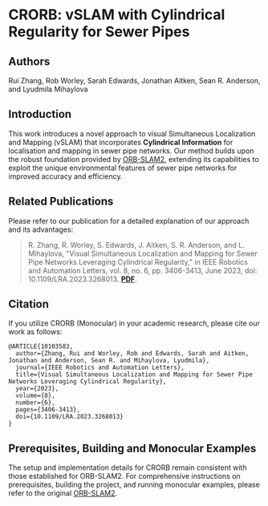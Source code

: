 # CRORB: vSLAM with Cylindrical Regularity for Sewer Pipes

## Authors
Rui Zhang, Rob Worley, Sarah Edwards, Jonathan Aitken, Sean R. Anderson, and Lyudmila Mihaylova

## Introduction
This work introduces a novel approach to visual Simultaneous Localization and Mapping (vSLAM) that incorporates **Cylindrical Information** for localisation and mapping in sewer pipe networks. Our method builds upon the robust foundation provided by [ORB-SLAM2](https://github.com/raulmur/ORB_SLAM2), extending its capabilities to exploit the unique environmental features of sewer pipe networks for improved accuracy and efficiency.

## Related Publications
Please refer to our publication for a detailed explanation of our approach and its advantages:

> R. Zhang, R. Worley, S. Edwards, J. Aitken, S. R. Anderson, and L. Mihaylova, "Visual Simultaneous Localization and Mapping for Sewer Pipe Networks Leveraging Cylindrical Regularity," in IEEE Robotics and Automation Letters, vol. 8, no. 6, pp. 3406-3413, June 2023, doi: 10.1109/LRA.2023.3268013. **[PDF](https://www.researchgate.net/publication/370081437_Visual_Simultaneous_Localisation_and_Mapping_for_Sewer_Pipe_Networks_Leveraging_Cylindrical_Regularity)**.

## Citation
If you utilize CRORB (Monocular) in your academic research, please cite our work as follows:

    @ARTICLE{10103583,
      author={Zhang, Rui and Worley, Rob and Edwards, Sarah and Aitken, Jonathan and Anderson, Sean R. and Mihaylova, Lyudmila},
      journal={IEEE Robotics and Automation Letters}, 
      title={Visual Simultaneous Localization and Mapping for Sewer Pipe Networks Leveraging Cylindrical Regularity}, 
      year={2023},
      volume={8},
      number={6},
      pages={3406-3413},
      doi={10.1109/LRA.2023.3268013}
    }

## Prerequisites, Building and Monocular Examples
The setup and implementation details for CRORB remain consistent with those established for ORB-SLAM2. For comprehensive instructions on prerequisites, building the project, and running monocular examples, please refer to the original [ORB-SLAM2](https://github.com/raulmur/ORB_SLAM2).
